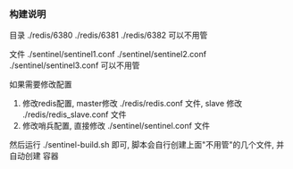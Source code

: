 ### 构建说明

目录 ./redis/6380  ./redis/6381  ./redis/6382 可以不用管

文件 ./sentinel/sentinel1.conf  ./sentinel/sentinel2.conf  ./sentinel/sentinel3.conf 可以不用管

如果需要修改配置

1. 修改redis配置, master修改 ./redis/redis.conf 文件, slave 修改 ./redis/redis_slave.conf 文件
2. 修改哨兵配置, 直接修改 ./sentinel/sentinel.conf 文件

然后运行 ./sentinel-build.sh 即可, 脚本会自行创建上面"不用管"的几个文件, 并自动创建 容器
